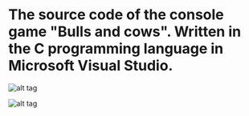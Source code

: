 # The source code of the console game "Bulls and cows". Written in the C programming language in Microsoft Visual Studio.
![alt tag](https://i.imgur.com/b87s7p4.jpg)

![alt tag](https://i.imgur.com/jQ4mUHn.jpg)
